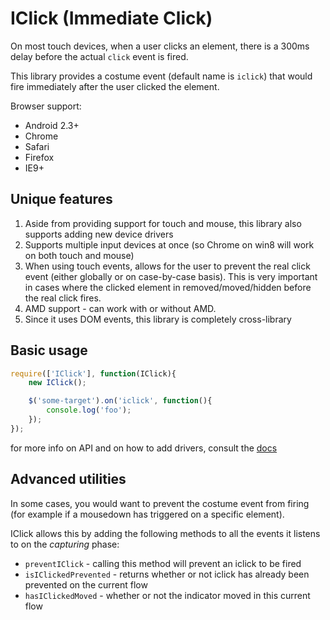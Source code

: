 IClick (Immediate Click)
=======

On most touch devices, when a user clicks an element, there is a 300ms delay before the actual `click`
event is fired.

This library provides a costume event (default name is `iclick`) that would fire immediately after the user
clicked the element.

Browser support:
 * Android 2.3+
 * Chrome
 * Safari
 * Firefox
 * IE9+

## Unique features

 1. Aside from providing support for touch and mouse, this library also supports adding new device drivers
 2. Supports multiple input devices at once (so Chrome on win8 will work on both touch and mouse)
 3. When using touch events, allows for the user to prevent the real click event (either globally or on case-by-case basis). This is
    very important in cases where the clicked element in removed/moved/hidden before the real click fires.
 4. AMD support - can work with or without AMD.
 5. Since it uses DOM events, this library is completely cross-library

## Basic usage

```js
require(['IClick'], function(IClick){
	new IClick();

	$('some-target').on('iclick', function(){
		console.log('foo');
	});
});
```

for more info on API and on how to add drivers, consult the [docs](http://cheggeng.github.io/IClick/docs)

## Advanced utilities

In some cases, you would want to prevent the costume event from firing (for example if a mousedown has triggered
on a specific element).

IClick allows this by adding the following methods to all the events it listens to on the *capturing* phase:

 * `preventIClick` - calling this method will prevent an iclick to be fired
 * `isIClickedPrevented` - returns whether or not iclick has already been prevented on the current flow
 * `hasIClickedMoved` - whether or not the indicator moved in this current flow